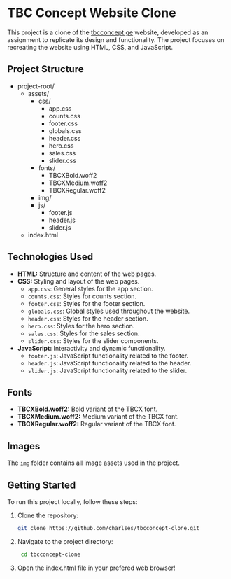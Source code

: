 # TBC Concept Website Clone

This project is a clone of the [tbcconcept.ge](https://tbcconcept.ge/ge) website, developed as an assignment to replicate its design and functionality. The project focuses on recreating the website using HTML, CSS, and JavaScript.

## Project Structure

- project-root/
  - assets/
    - css/
      - app.css
      - counts.css
      - footer.css
      - globals.css
      - header.css
      - hero.css
      - sales.css
      - slider.css
    - fonts/
      - TBCXBold.woff2
      - TBCXMedium.woff2
      - TBCXRegular.woff2
    - img/
    - js/
      - footer.js
      - header.js
      - slider.js
  - index.html

## Technologies Used

- **HTML:** Structure and content of the web pages.
- **CSS:** Styling and layout of the web pages.
  - `app.css`: General styles for the app section.
  - `counts.css`: Styles for counts section.
  - `footer.css`: Styles for the footer section.
  - `globals.css`: Global styles used throughout the website.
  - `header.css`: Styles for the header section.
  - `hero.css`: Styles for the hero section.
  - `sales.css`: Styles for the sales section.
  - `slider.css`: Styles for the slider components.
- **JavaScript:** Interactivity and dynamic functionality.
  - `footer.js`: JavaScript functionality related to the footer.
  - `header.js`: JavaScript functionality related to the header.
  - `slider.js`: JavaScript functionality related to the slider.

## Fonts

- **TBCXBold.woff2:** Bold variant of the TBCX font.
- **TBCXMedium.woff2:** Medium variant of the TBCX font.
- **TBCXRegular.woff2:** Regular variant of the TBCX font.

## Images

The `img` folder contains all image assets used in the project.

## Getting Started

To run this project locally, follow these steps:

1. Clone the repository:

   ```bash
   git clone https://github.com/charlses/tbcconcept-clone.git
   ```

2. Navigate to the project directory:
   ```bash
    cd tbcconcept-clone
   ```
3. Open the index.html file in your prefered web browser!
